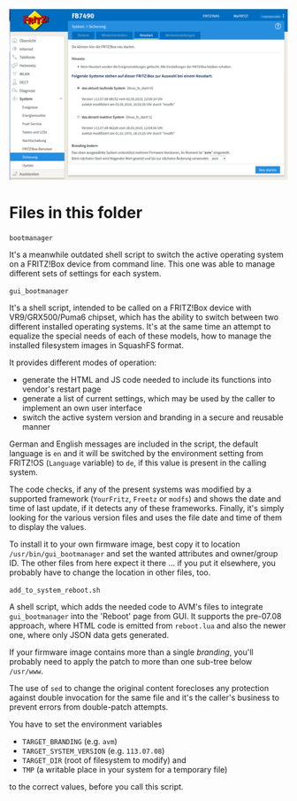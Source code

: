 ![GUI_Bootmanager](GUI_Bootmanager.png)

# Files in this folder

`bootmanager`

It's a meanwhile outdated shell script to switch the active operating system on a FRITZ!Box device from command line. This one was able to manage different sets of settings for each system.

`gui_bootmanager`

It's a shell script, intended to be called on a FRITZ!Box device with VR9/GRX500/Puma6 chipset, which has the ability to switch between two different installed operating systems. It's at the same time an attempt to equalize the special needs of each of these models, how to manage the installed filesystem images in SquashFS format.

It provides different modes of operation:

- generate the HTML and JS code needed to include its functions into vendor's restart page
- generate a list of current settings, which may be used by the caller to implement an own user interface
- switch the active system version and branding in a secure and reusable manner

German and English messages are included in the script, the default language is ```en``` and it will be switched by the environment setting from FRITZ!OS (```Language``` variable) to ```de```, if this value is present in the calling system.

The code checks, if any of the present systems was modified by a supported framework (```YourFritz```, ```Freetz``` or ```modfs```) and shows the date and time of last update, if it detects any of these frameworks. Finally, it's simply looking for the various version files and uses the file date and time of them to display the values.

To install it to your own firmware image, best copy it to location ```/usr/bin/gui_bootmanager``` and set the wanted attributes and owner/group ID. The other files from here expect it there ... if you put it elsewhere, you probably have to change the location in other files, too.

`add_to_system_reboot.sh`

A shell script, which adds the needed code to AVM's files to integrate `gui_bootmanager` into the 'Reboot' page from GUI. It supports the pre-07.08 approach, where HTML code is emitted from `reboot.lua` and also the newer one, where only JSON data gets generated.

If your firmware image contains more than a single *branding*, you'll probably need to apply the patch to more than one sub-tree below ```/usr/www```.

The use of `sed` to change the original content forecloses any protection against double invocation for the same file and it's the caller's business to prevent errors from double-patch attempts.

You have to set the environment variables 

- `TARGET_BRANDING` (e.g. `avm`)
- `TARGET_SYSTEM_VERSION` (e.g. `113.07.08`)
- `TARGET_DIR` (root of filesystem to modify) and
- `TMP` (a writable place in your system for a temporary file)

to the correct values, before you call this script.
